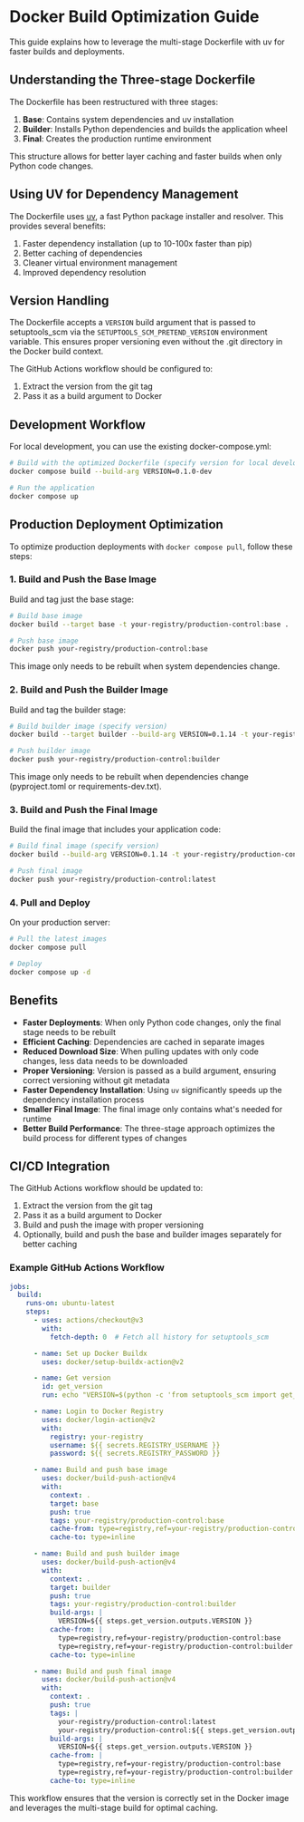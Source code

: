 # Docker Build Optimization Guide

This guide explains how to leverage the multi-stage Dockerfile with uv for faster builds and deployments.

## Understanding the Three-stage Dockerfile

The Dockerfile has been restructured with three stages:

1. **Base**: Contains system dependencies and uv installation
2. **Builder**: Installs Python dependencies and builds the application wheel
3. **Final**: Creates the production runtime environment

This structure allows for better layer caching and faster builds when only Python code changes.

## Using UV for Dependency Management

The Dockerfile uses [uv](https://github.com/astral-sh/uv), a fast Python package installer and resolver. This provides several benefits:

1. Faster dependency installation (up to 10-100x faster than pip)
2. Better caching of dependencies
3. Cleaner virtual environment management
4. Improved dependency resolution

## Version Handling

The Dockerfile accepts a `VERSION` build argument that is passed to setuptools_scm via the `SETUPTOOLS_SCM_PRETEND_VERSION` environment variable. This ensures proper versioning even without the .git directory in the Docker build context.

The GitHub Actions workflow should be configured to:
1. Extract the version from the git tag
2. Pass it as a build argument to Docker

## Development Workflow

For local development, you can use the existing docker-compose.yml:

```bash
# Build with the optimized Dockerfile (specify version for local development)
docker compose build --build-arg VERSION=0.1.0-dev

# Run the application
docker compose up
```

## Production Deployment Optimization

To optimize production deployments with `docker compose pull`, follow these steps:

### 1. Build and Push the Base Image

Build and tag just the base stage:

```bash
# Build base image
docker build --target base -t your-registry/production-control:base .

# Push base image
docker push your-registry/production-control:base
```

This image only needs to be rebuilt when system dependencies change.

### 2. Build and Push the Builder Image

Build and tag the builder stage:

```bash
# Build builder image (specify version)
docker build --target builder --build-arg VERSION=0.1.14 -t your-registry/production-control:builder .

# Push builder image
docker push your-registry/production-control:builder
```

This image only needs to be rebuilt when dependencies change (pyproject.toml or requirements-dev.txt).

### 3. Build and Push the Final Image

Build the final image that includes your application code:

```bash
# Build final image (specify version)
docker build --build-arg VERSION=0.1.14 -t your-registry/production-control:latest .

# Push final image
docker push your-registry/production-control:latest
```

### 4. Pull and Deploy

On your production server:

```bash
# Pull the latest images
docker compose pull

# Deploy
docker compose up -d
```

## Benefits

- **Faster Deployments**: When only Python code changes, only the final stage needs to be rebuilt
- **Efficient Caching**: Dependencies are cached in separate images
- **Reduced Download Size**: When pulling updates with only code changes, less data needs to be downloaded
- **Proper Versioning**: Version is passed as a build argument, ensuring correct versioning without git metadata
- **Faster Dependency Installation**: Using `uv` significantly speeds up the dependency installation process
- **Smaller Final Image**: The final image only contains what's needed for runtime
- **Better Build Performance**: The three-stage approach optimizes the build process for different types of changes

## CI/CD Integration

The GitHub Actions workflow should be updated to:
1. Extract the version from the git tag
2. Pass it as a build argument to Docker
3. Build and push the image with proper versioning
4. Optionally, build and push the base and builder images separately for better caching

### Example GitHub Actions Workflow

```yaml
jobs:
  build:
    runs-on: ubuntu-latest
    steps:
      - uses: actions/checkout@v3
        with:
          fetch-depth: 0  # Fetch all history for setuptools_scm

      - name: Set up Docker Buildx
        uses: docker/setup-buildx-action@v2

      - name: Get version
        id: get_version
        run: echo "VERSION=$(python -c 'from setuptools_scm import get_version; print(get_version())')" >> $GITHUB_OUTPUT

      - name: Login to Docker Registry
        uses: docker/login-action@v2
        with:
          registry: your-registry
          username: ${{ secrets.REGISTRY_USERNAME }}
          password: ${{ secrets.REGISTRY_PASSWORD }}

      - name: Build and push base image
        uses: docker/build-push-action@v4
        with:
          context: .
          target: base
          push: true
          tags: your-registry/production-control:base
          cache-from: type=registry,ref=your-registry/production-control:base
          cache-to: type=inline

      - name: Build and push builder image
        uses: docker/build-push-action@v4
        with:
          context: .
          target: builder
          push: true
          tags: your-registry/production-control:builder
          build-args: |
            VERSION=${{ steps.get_version.outputs.VERSION }}
          cache-from: |
            type=registry,ref=your-registry/production-control:base
            type=registry,ref=your-registry/production-control:builder
          cache-to: type=inline

      - name: Build and push final image
        uses: docker/build-push-action@v4
        with:
          context: .
          push: true
          tags: |
            your-registry/production-control:latest
            your-registry/production-control:${{ steps.get_version.outputs.VERSION }}
          build-args: |
            VERSION=${{ steps.get_version.outputs.VERSION }}
          cache-from: |
            type=registry,ref=your-registry/production-control:base
            type=registry,ref=your-registry/production-control:builder
          cache-to: type=inline
```

This workflow ensures that the version is correctly set in the Docker image and leverages the multi-stage build for optimal caching.

